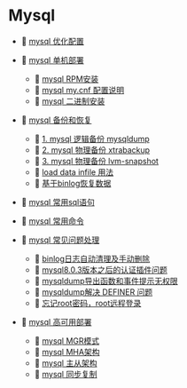 # Mysql

* 📄 [mysql 优化配置](Mysql/mysql%20优化配置.md)
* 📑 [mysql 单机部署](Mysql/mysql%20单机部署.md)

  * 📄 [mysql RPM安装](Mysql/mysql%20单机部署/mysql%20RPM安装.md)
  * 📄 [mysql my.cnf 配置说明](Mysql/mysql%20单机部署/mysql%20my.cnf%20配置说明.md)
  * 📄 [mysql 二进制安装](Mysql/mysql%20单机部署/mysql%20二进制安装.md)
* 📑 [mysql 备份和恢复](Mysql/mysql%20备份和恢复.md)

  * 📄 [1. mysql 逻辑备份 mysqldump](Mysql/mysql%20备份和恢复/1.%20mysql%20逻辑备份%20mysqldump.md)
  * 📄 [2. mysql 物理备份 xtrabackup ](Mysql/mysql%20备份和恢复/2.%20mysql%20物理备份%20xtrabackup%20.md)
  * 📄 [3. mysql 物理备份 lvm-snapshot](Mysql/mysql%20备份和恢复/3.%20mysql%20物理备份%20lvm-snapshot.md)
  * 📄 [load data infile 用法](Mysql/mysql%20备份和恢复/load%20data%20infile%20用法.md)
  * 📄 [基于binlog恢复数据](Mysql/mysql%20备份和恢复/基于binlog恢复数据.md)
* 📄 [mysql 常用sql语句](Mysql/mysql%20常用sql语句.md)
* 📄 [mysql 常用命令](Mysql/mysql%20常用命令.md)
* 📑 [mysql 常见问题处理](Mysql/mysql%20问题总结.md)

  * 📄 [binlog日志自动清理及手动删除](Mysql/mysql%20问题总结/warn-binlog日志自动清理及手动删除.md)
  * 📄 [mysql8.0.3版本之后的认证插件问题](Mysql/mysql%20问题总结/other-mysql8.0.3版本之后的认证插件问题.md)
  * 📄 [mysqldump导出函数和事件提示无权限](Mysql/mysql%20问题总结/err-mysqldump导出函数和事件提示无权限.md)
  * 📄 [mysqldump解决 DEFINER 问题](Mysql/mysql%20问题总结/err-mysqldump解决%20DEFINER%20问题.md)
  * 📄 [忘记root密码，root远程登录](Mysql/mysql%20问题总结/other-忘记root密码，root远程登录.md)
* 📑 [mysql 高可用部署](Mysql/mysql%20高可用部署.md)

  * 📄 [mysql MGR模式](Mysql/mysql%20高可用部署/mysql%20MGR模式.md)
  * 📄 [mysql MHA架构](Mysql/mysql%20高可用部署/mysql%20MHA架构.md)
  * 📄 [mysql 主从架构](Mysql/mysql%20高可用部署/mysql%20主从架构.md)
  * 📄 [mysql 同步复制](Mysql/mysql%20高可用部署/mysql%20同步复制.md)

‍
